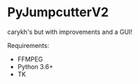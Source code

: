 # PyJumpcutterV2
carykh's but with improvements and a GUI!

Requirements:
- FFMPEG
- Python 3.6+
- TK
